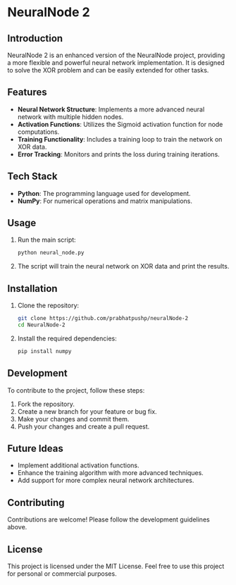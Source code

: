 # NeuralNode 2

## Introduction
NeuralNode 2 is an enhanced version of the NeuralNode project, providing a more flexible and powerful neural network implementation. It is designed to solve the XOR problem and can be easily extended for other tasks.

## Features
- **Neural Network Structure**: Implements a more advanced neural network with multiple hidden nodes.
- **Activation Functions**: Utilizes the Sigmoid activation function for node computations.
- **Training Functionality**: Includes a training loop to train the network on XOR data.
- **Error Tracking**: Monitors and prints the loss during training iterations.

## Tech Stack
- **Python**: The programming language used for development.
- **NumPy**: For numerical operations and matrix manipulations.

## Usage
1. Run the main script:
   ```bash
   python neural_node.py
   ```
2. The script will train the neural network on XOR data and print the results.

## Installation
1. Clone the repository:
   ```bash
   git clone https://github.com/prabhatpushp/neuralNode-2
   cd NeuralNode-2
   ```
2. Install the required dependencies:
   ```bash
   pip install numpy
   ```

## Development
To contribute to the project, follow these steps:
1. Fork the repository.
2. Create a new branch for your feature or bug fix.
3. Make your changes and commit them.
4. Push your changes and create a pull request.

## Future Ideas
- Implement additional activation functions.
- Enhance the training algorithm with more advanced techniques.
- Add support for more complex neural network architectures.

## Contributing
Contributions are welcome! Please follow the development guidelines above.

## License
This project is licensed under the MIT License. Feel free to use this project for personal or commercial purposes. 
